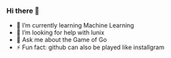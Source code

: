 ### Hi there 👋
- 🌱 I’m currently learning Machine Learning
- 🤔 I’m looking for help with lunix 
- 💬 Ask me about the Game of Go 
- ⚡ Fun fact: github can also be played like installgram


<!--
**Dreamsofriver/Dreamsofriver** is a ✨ _special_ ✨ repository because its `README.md` (this file) appears on your GitHub profile.

Here are some ideas to get you started:

- 🔭 I’m currently working on ...
- 🌱 I’m currently learning ...
- 👯 I’m looking to collaborate on ...
- 🤔 I’m looking for help with ...
- 💬 Ask me about ...
- 📫 How to reach me: ...
- 😄 Pronouns: ...
- ⚡ Fun fact: ...
-->
